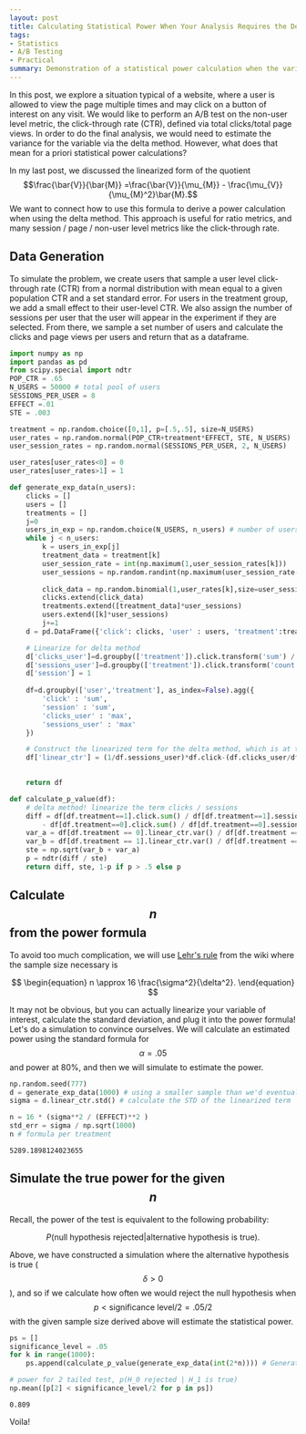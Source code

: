 ```yaml
---
layout: post
title: Calculating Statistical Power When Your Analysis Requires the Delta Method
tags:
- Statistics
- A/B Testing
- Practical
summary: Demonstration of a statistical power calculation when the variable in question requires the use of the delta method-- i.e., it is a ratio metric.
---
```


In this post, we explore a situation typical of a website, where a user is allowed to view the page multiple times and may click on a button of interest on any visit. We would like to perform an A/B test on the non-user level metric, the click-through rate (CTR), defined via $\text{total clicks}/\text{total page views}$. In order to do the final analysis, we would need to estimate the variance for the variable via the delta method. However, what does that mean for a priori statistical power calculations?

In my last post, we discussed the linearized form of the quotient $$\frac{\bar{V}}{\bar{M}} =\frac{\bar{V}}{\mu_{M}} - \frac{\mu_{V}}{\mu_{M}^2}\bar{M}.$$ We want to connect how to use this formula to derive a power calculation when using the delta method. This approach is useful for ratio metrics, and many session / page / non-user level metrics like the click-through rate.


## Data Generation

To simulate the problem, we create users that sample a user level click-through rate (CTR) from a normal distribution with mean equal to a given population CTR and a set standard error. For users in the treatment group, we add a small effect to their user-level CTR. We also assign the number of sessions per user that the user will appear in the experiment if they are selected. From there, we sample a set number of users and calculate the clicks and page views per users and return that as a dataframe.

```python
import numpy as np
import pandas as pd
from scipy.special import ndtr
POP_CTR = .65
N_USERS = 50000 # total pool of users
SESSIONS_PER_USER = 8
EFFECT =.01
STE = .003

treatment = np.random.choice([0,1], p=[.5,.5], size=N_USERS)
user_rates = np.random.normal(POP_CTR+treatment*EFFECT, STE, N_USERS)
user_session_rates = np.random.normal(SESSIONS_PER_USER, 2, N_USERS)

user_rates[user_rates<0] = 0
user_rates[user_rates>1] = 1

def generate_exp_data(n_users):
    clicks = []
    users = []
    treatments = []
    j=0
    users_in_exp = np.random.choice(N_USERS, n_users) # number of users in the experiment
    while j < n_users:
        k = users_in_exp[j]
        treatment_data = treatment[k]
        user_session_rate = int(np.maximum(1,user_session_rates[k]))
        user_sessions = np.random.randint(np.maximum(user_session_rate-2,1),user_session_rate+2)
        
        click_data = np.random.binomial(1,user_rates[k],size=user_sessions).tolist()
        clicks.extend(click_data)
        treatments.extend([treatment_data]*user_sessions)
        users.extend([k]*user_sessions)
        j+=1
    d = pd.DataFrame({'click': clicks, 'user' : users, 'treatment':treatments})

    # Linearize for delta method
    d['clicks_user']=d.groupby(['treatment']).click.transform('sum') / d.groupby(['treatment']).user.transform('nunique')
    d['sessions_user']=d.groupby(['treatment']).click.transform('count')/ d.groupby(['treatment']).user.transform('nunique')
    d['session'] = 1
    
    df=d.groupby(['user','treatment'], as_index=False).agg({
        'click' : 'sum',
        'session' : 'sum',
        'clicks_user' : 'max',
        'sessions_user' : 'max'
    })

    # Construct the linearized term for the delta method, which is at the user level!
    df['linear_ctr'] = (1/df.sessions_user)*df.click-(df.clicks_user/df.sessions_user**2)*df.session

    
    return df

def calculate_p_value(df):
    # delta method! linearize the term clicks / sessions    
    diff = df[df.treatment==1].click.sum() / df[df.treatment==1].session.sum() \
        - df[df.treatment==0].click.sum() / df[df.treatment==0].session.sum() 
    var_a = df[df.treatment == 0].linear_ctr.var() / df[df.treatment == 0].user.nunique()
    var_b = df[df.treatment == 1].linear_ctr.var() / df[df.treatment == 1].user.nunique()
    ste = np.sqrt(var_b + var_a)
    p = ndtr(diff / ste)
    return diff, ste, 1-p if p > .5 else p
```

## Calculate $$n$$ from the power formula

To avoid too much complication, we will use [Lehr's rule](https://en.wikipedia.org/wiki/Power_of_a_test) from the wiki where the sample size necessary is 

$$
\begin{equation}
n \approx 16 \frac{\sigma^2}{\delta^2}.
\end{equation}
$$


It may not be obvious, but you can actually linearize your variable of interest, calculate the standard deviation, and plug it into the power formula! Let's do a simulation to convince ourselves. We will calculate an estimated power using the standard formula for $$\alpha=.05
$$ and power at 80%, and then we will simulate to estimate the power.


```python
np.random.seed(777)
d = generate_exp_data(1000) # using a smaller sample than we'd eventually need
sigma = d.linear_ctr.std() # calculate the STD of the linearized term

n = 16 * (sigma**2 / (EFFECT)**2 )
std_err = sigma / np.sqrt(1000)
n # formula per treatment
```




    5289.1898124023655



## Simulate the true power for the given $$n$$

Recall, the power of the test is equivalent to the following probability:

$$\begin{equation}P(\text{null hypothesis rejected} | \text{alternative hypothesis is true}).\end{equation}$$ 

Above, we have constructed a simulation where the alternative hypothesis is true ($$\delta>0$$), and so if we calculate how often we would reject the null hypothesis when $$p < \text{significance level}/2=.05/2$$ with the given sample size derived above will estimate the statistical power.


```python
ps = []
significance_level = .05
for k in range(1000):
    ps.append(calculate_p_value(generate_exp_data(int(2*n)))) # Generate P distribution

```


```python
# power for 2 tailed test, p(H_0 rejected | H_1 is true)
np.mean([p[2] < significance_level/2 for p in ps])
```




    0.809



Voila!
